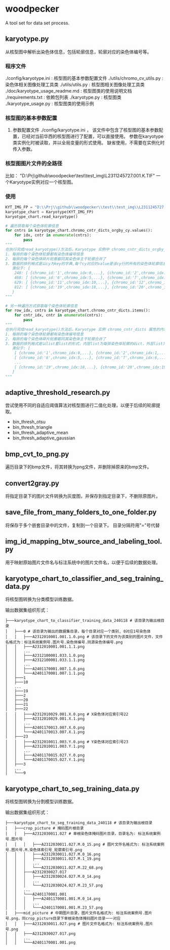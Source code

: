 # woodpecker

A tool set for data set process.

## karyotype.py

从核型图中解析出染色体信息，包括轮廓信息，轮廓对应的染色体编号等。

### 程序文件
./config/karyotype.ini : 核型图的基本参数配置文件
./utils/chromo_cv_utils.py : 染色体相关图像处理工具类
./utils/utils.py : 核型图相关图像处理工具类
./doc/karyotype_usage_readme.md : 核型图类的使用说明文档
./requirements.txt : 依赖包列表
./karyotype.py : 核型图类
./karyotype_usage.py : 核型图类的使用示例

### 核型图的基本参数配置

1. 参数配置文件
  ./config/karyotype.ini ， 该文件中包含了核型图的基本参数配置，已经对当前华西的核型图进行了配置，可以直接使用。
  参数在karyotype类实例化时被读取，并以全局变量的形式使用。
  缺省使用，不需要在实例化时传入参数。

### 核型图图片文件的全路径

比如： "D:\\Prj\\github\\woodpecker\\test\\test_img\\L2311245727.001.K.TIF"
一个Karyotype实例对应一个核型图。

### 使用

```python
KYT_IMG_FP = "D:\\Prj\\github\\woodpecker\\test\\test_img\\L2311245727.001.K.TIF"
karyotype_chart = Karyotype(KYT_IMG_FP)
karyotype_chart.read_karyotype()

# 遍历获取每个染色体轮廓信息
for cntrs in karyotype_chart.chromo_cntr_dicts_orgby_cy.values():
    for idx, cntr in enumerate(cntrs):
        pass
"""
在执行完成read_karyotype()方法后，Karyotype 实例中 chromo_cntr_dicts_orgby_cy 属性的内容：
1. 每排的每个染色体轮廓都有染色体编号信息
2. 每排的每个染色体碎片轮廓都同其染色体主干轮廓合并了
3. 数据的排列格式是以cy为key的字典,每个cy对应的value是该cy行的所有的染色体轮廓信息，cy为该排染色体标号中心点的y坐标
   类似于: {
    248: [ {chromo_id:'1',chromo_idx:0,...}, {chromo_id:'2',chromo_idx:1,...},... ],
    468: [ {chromo_id:'6',chromo_idx:5,...}, {chromo_id:'7',chromo_idx:6,...},... ],
    629: [ {chromo_id:'11',chromo_idx:10,...}, {chromo_id:'12',chromo_idx:11,...},... ],
    812: [ {chromo_id:'19',chromo_idx:18,...}, {chromo_id:'20',chromo_idx:19,...},...]
   }
"""

# 另一种遍历方式获取每个染色体轮廓信息
for row_idx, cntrs in karyotype_chart.chromo_cntr_dicts.items():
    for cntr_idx, cntr in enumerate(cntrs):
        pass
"""
在执行完成read_karyotype()方法后，Karyotype 实例 chromo_cntr_dicts 属性的内容：
1. 每排的每个染色体轮廓都有染色体编号信息
2. 每排的每个染色体碎片轮廓都同其染色体主干轮廓合并了
3. 数据的排列格式是以list套list的形式，内层list为每排染色体轮廓的dict，外层list为所有排的list，排的顺序是从上到下的顺序
   类似于: [
    [ {chromo_id:'1',chromo_idx:0,...}, {chromo_id:'2',chromo_idx:1,...},... ],
    [ {chromo_id:'6',chromo_idx:5,...}, {chromo_id:'7',chromo_idx:6,...},... ],
    ...
    [ {chromo_id:'19',chromo_idx:18,...}, {chromo_id:'20',chromo_idx:19,...},...]
   ]
"""
```

## adaptive_threshold_research.py

尝试使用不同的自适应阈值算法对核型图进行二值化处理，以便于后续的轮廓提取。
- bin_thresh_otsu
- bin_thresh_triangle
- bin_thresh_adaptive_mean
- bin_thresh_adaptive_gaussian

## bmp_cvt_to_png.py

遍历目录下的bmp文件，将其转换为png文件，并删除掉原来的bmp文件。

## convert2gray.py

将指定目录下的图片文件转换为灰度图，并保存到指定目录下，不删除原图片。

## save_file_from_many_folders_to_one_folder.py

将保存于多个嵌套目录中的文件，复制到一个目录下。
目录分隔符用"="号代替

## img_id_mapping_btw_source_and_labeling_tool.py

用于映射原始图片文件名与标注系统中的图片文件名，以便于后续的数据处理。


## karyotype_chart_to_classifier_and_seg_training_data.py

将核型图转换为分类模型训练数据。

输出数据集组织形式：
```shell
├───karyotype_chart_to_classifier_training_data_240118 # 该目录为输出根目录
│   ├───0 # 该目录为输出的数据集目录，每个目录对应一个类别, 0对应1号染色体
│   │   ├───A2312010001.001.1.0.png # 该目录下的文件为该类别的图片文件，文件名格式为：标注系统案例号.图片号.染色体编号.同源染色体编号.png
│   │   ├───A2312010001.001.1.1.png
│   │   ...
│   │   ├───A2312100001.033.1.0.png
│   │   ├───A2312100001.033.1.1.png
│   │   ...
│   │   ├───A2401170001.007.1.0.png
│   │   └───A2401170001.007.1.1.png
│   ├───1
│   ├───10
│   ...
│   ├───19
│   ├───2
│   ├───20
│   ├───21
│   ├───22
│   │   ├───A2312010029.001.X.0.png # X染色体对应索引号22
│   │   ├───A2312010029.001.X.1.png
│   │   ...
│   │   ├───A2401170013.007.X.0.png
│   │   └───A2401170013.007.X.1.png
│   ├───23
│   │   ├───A2312010011.003.Y.0.png # Y染色体对应索引号23
│   │   ├───A2312010011.003.Y.1.png
│   │   ...
│   │   ├───A2401170015.027.Y.0.png
│   │   └───A2401170015.027.Y.1.png
│   ├───3
│   ...
│   └───9
```

## karyotype_chart_to_seg_training_data.py

将核型图转换为分割模型训练数据。

输出数据集组织形式：
```shell
├───karyotype_chart_to_seg_training_data_240118 # 该目录为输出根目录
│   ├───crop_picture # 掩码图片根目录
│   │   ├───A2312030011.027 # 单根染色体掩码图片目录，目录名为: 标注系统案例号.图片号
│   │   │   ├───A2312030011.027.M.0_15.png # 图片文件名格式为: 标注系统案例号.图片号.M.染色体索引号_轮廓索引号.png
│   │   │   ├───A2312030011.027.M.0_16.png
│   │   │   ├───A2312030011.027.M.1_19.png
│   │   │   ...
│   │   │   └───A2312030011.027.M.22_68.png
│   │   ├───A2312030027.017
│   │   │   ├───A2312030024.027.M.0_14.png
│   │   │   ...
│   │   │   └───A2312030024.027.M.23_57.png
│   │   ...
│   │   └───A2401170001.001
│   │   │   ├───A2401170001.001.M.0_14.png
│   │   │   ...
│   │   │   └───A2401170001.001.M.23_57.png
│   ├───mid_picture # 中期图片目录，图片文件名格式为: 标注系统案例号.图片号.png，同crop_picture目录下单根染色体掩码图片目录一一对应
│   │   ├───A2312030011.027.png # 图片文件名格式为: 标注系统案例号.图片号.png
│   │   ├───A2312030027.017.png
│   │   ...
│   │   └───A2401170001.001.png

```
